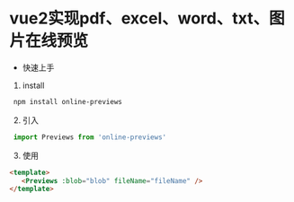 # vue2实现pdf、excel、word、txt、图片在线预览

 - 快速上手
  1. install
   ```bash
    npm install online-previews
   ```
  2. 引入
   ```js
    import Previews from 'online-previews'
   ```
  3. 使用
   ```html
   <template>
      <Previews :blob="blob" fileName="fileName" />
  </template>
   ```